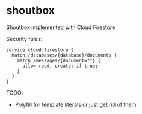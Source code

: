 # shoutbox
Shoutbox implemented with Cloud Firestore

Security rules:
```
service cloud.firestore {
  match /databases/{database}/documents {
    match /messages/{document=**} {
      allow read, create: if true;
    }
  }
}
```

TODO:
- Polyfill for template literals or just get rid of them

